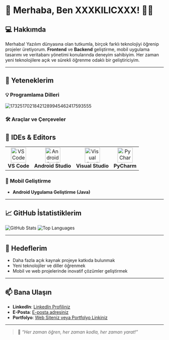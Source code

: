 # 🌟 **Merhaba, Ben XXXKILICXXX!** 👨‍💻

## 💻 **Hakkımda**
Merhaba! Yazılım dünyasına olan tutkumla, birçok farklı teknolojiyi öğrenip projeler üretiyorum. **Frontend** ve **Backend** geliştirme, mobil uygulama tasarımı ve veritabanı yönetimi konularında deneyim sahibiyim. Her zaman yeni teknolojilere açık ve sürekli öğrenme odaklı bir geliştiriciyim.

---

## 🚀 **Yeteneklerim**

### 💡 **Programlama Dilleri**
![17325170218421289945462417593555](https://github.com/user-attachments/assets/e547382c-77cd-48cc-866b-c6ce3a54a65c)


### 🛠 **Araçlar ve Çerçeveler**
## 🔧 IDEs & Editors

<table>
  <tr>
    <td align="center">
      <img src="https://img.icons8.com/color/48/000000/visual-studio-code-2019.png" width="48" height="48" alt="VS Code" />
      <br><b>VS Code</b>
    </td>
    <td align="center">
      <img src="https://img.icons8.com/color/48/000000/android-studio--v3.png" width="48" height="48" alt="Android Studio" />
      <br><b>Android Studio</b>
    </td>
    <td align="center">
      <img src="https://img.icons8.com/color/48/000000/visual-studio-2019.png" width="48" height="48" alt="Visual Studio" />
      <br><b>Visual Studio</b>
    </td>
    <td align="center">
      <img src="https://img.icons8.com/color/48/000000/pycharm.png" width="48" height="48" alt="PyCharm" />
      <br><b>PyCharm</b>
    </td>
  </tr>
</table>

### 📱 **Mobil Geliştirme**
- **Android Uygulama Geliştirme (Java)**

---

## 📈 **GitHub İstatistiklerim**
![GitHub Stats](https://github-readme-stats.vercel.app/api?username=YourGitHubUsername&show_icons=true&theme=radical)
![Top Languages](https://github-readme-stats.vercel.app/api/top-langs/?username=YourGitHubUsername&layout=compact&theme=radical)

---

## 🎯 **Hedeflerim**
- Daha fazla açık kaynak projeye katkıda bulunmak
- Yeni teknolojiler ve diller öğrenmek
- Mobil ve web projelerinde inovatif çözümler geliştirmek

---

## 📫 **Bana Ulaşın**
- **LinkedIn**: [LinkedIn Profiliniz](#)
- **E-Posta**: [E-posta adresiniz](#)
- **Portfolyo**: [Web Siteniz veya Portfolyo Linkiniz](#)

---

> 🌟 *“Her zaman öğren, her zaman kodla, her zaman yarat!”*

